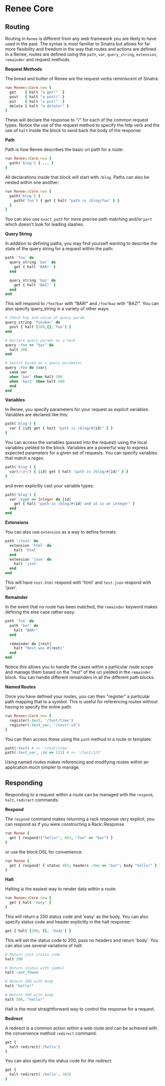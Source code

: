 # Renee Core

## Routing

Routing in `Renee` is different from any web framework you are likely to have used in the past. The syntax is most familiar to Sinatra but allows
for far more flexibility and freedom in the way that routes and actions are defined. In a Renee, routes are defined using the `path`, `var`, `query_string`, `extension`, `remainder` and request methods.

**Request Methods**

The bread and butter of Renee are the request verbs reminiscent of Sinatra:

```ruby
run Renee::Core.new {
  get    { halt "a get!"  }
  post   { halt "a post!" }
  put    { halt "a put!"  }
  delete { halt "a delete!" }
}
```

These will declare the response to "/" for each of the common request types. Notice the use of the request method to
specify the http verb and the use of `halt` inside the block to send back the body of the response.

**Path**

Path is how Renee describes the basic uri path for a route:

```ruby
run Renee::Core.new {
  path('blog') { ... }
}
```

All declarations inside that block will start with `/blog`. Paths can also be nested within one another:

```ruby
run Renee::Core.new {
  path('blog') {
    path('foo') { get { halt "path is /blog/foo" } }
  }
}
```

You can also use `exact_path` for more precise path matching and/or `part` which doesn't look for leading slashes.

**Query String**

In addition to defining paths, you may find yourself wanting to describe the state of the query string for a request within the path:

```ruby
path 'foo' do
  query_string 'bar' do
    get { halt 'BAR!' }
  end

  query_string 'baz' do
    get { halt 'BAZ!' }
  end
end
```

This will respond to `/foo?bar` with "BAR!" and `/foo?baz` with "BAZ!". You can also specify query_string in a variety of other ways:

```ruby
# Check key and value of query param
query_string 'foo=bar' do
  post { halt [200,{},'foo'] }
end

# Declare query params as a hash
query :foo => "bar" do
  halt 200
end

# Switch based on a query parameter
query :foo do |var|
  case var
  when 'bar' then halt 200
  when 'bar2' then halt 500
  end
end
```

**Variables**

In Renee, you specify parameters for your request as explicit variables. Variables are declared like this:

```ruby
path('blog') {
  var { |id| get { halt "path is /blog/#{id}" } }
}
```

You can access the variables (passed into the request) using the local variables yielded to the block. Variables are a powerful
way to express expected parameters for a given set of requests. You can specify variables that match a regex:

```ruby
path('blog') {
  var(/\d+/) { |id| get { halt "path is /blog/#{id}" } }
}
```

and even explicitly cast your variable types:

```ruby
path('blog') {
  var :type => Integer do |id|
    get { halt "path is /blog/#{id} and id is an integer" }
  end
end
```

**Extensions**

You can also use `extension` as a way to define formats:

```ruby
path '/test' do
  extension 'html' do
    halt 'html'
  end
  extension 'json' do
    halt 'json'
  end
end
```

This will have `test.html` respond with 'html' and `test.json` respond with 'json'.

**Remainder**

In the event that no route has been matched, the `remainder` keyword makes defining the else case rather easy:

```ruby
path 'foo' do
  path 'bar' do
    halt "BAR!"
  end

  remainder do |rest|
    halt "Rest was #{rest}"
  end
end
```

Notice this allows you to handle the cases within a particular route scope and manage them based on the "rest" of the uri yielded in the `remainder` block. You
can handle different remainders in all the different path blocks.

**Named Routes**

Once you have defined your routes, you can then "register" a particular path mapping that to a symbol. This is useful for referencing routes without
having to specify the entire path:

```ruby
run Renee::Core.new {
  register(:test, '/test/time')
  register(:test_var, '/test/:id')
}
```

You can then access these using the `path` method in a route or template:

```ruby
path(:test) # => '/test/time'
path(:test_var, :id => 123) # => '/test/123'
```

Using named routes makes referencing and modifying routes within an application much simpler to manage.

## Responding

Responding to a request within a route can be managed with the `respond`, `halt`, `redirect` commands:

**Respond**

The `respond` command makes returning a rack response very explicit, you can respond as if you were constructing a Rack::Response

```ruby
run Renee {
  get { respond!("hello!", 403, "foo" => "bar") }
}
```

or use the block DSL for convenience:

```ruby
run Renee {
  get { respond! { status 403; headers :foo => "bar"; body "hello!" } }
}
```

**Halt**

Halting is the easiest way to render data within a route:

```ruby
run Renee::Core.new {
  get { halt 'easy' }
}
```

This will return a 200 status code and 'easy' as the body. You can also specify status code and header explicitly in the halt response:

```ruby
get { halt [200, {}, 'body'] }
```

This will set the status code to 200, pass no headers and return 'body'. You can also use several variations of halt:

```ruby
# Return just status code
halt 200

# Return status with symbol
halt :not_found

# Return 200 with body
halt "hello!"

# Return 500 with body
halt 500, "hello!"
```

Halt is the most straightforward way to control the response for a request.

**Redirect**

A redirect is a common action within a web route and can be achieved with the convenience method `redirect` command:

```ruby
get {
  halt redirect('/hello')
}
```

You can also specify the status code for the redirect:

```ruby
get {
  halt redirect('/hello', 303)
}
```